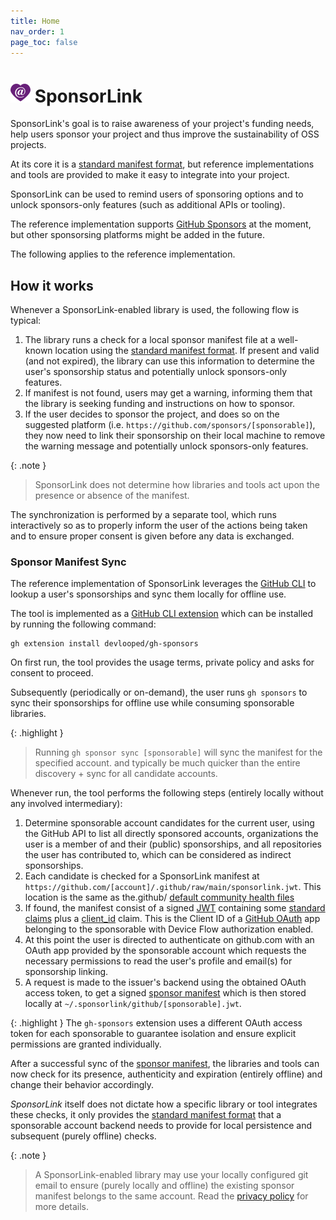 ```yaml
---
title: Home
nav_order: 1
page_toc: false
---
```

# ![](https://github.com/devlooped/SponsorLink/raw/main/assets/img/sponsorlink-32.png) SponsorLink 

SponsorLink's goal is to raise awareness of your project's funding needs, 
help users sponsor your project and thus improve the sustainability of OSS 
projects.

At its core it is a [standard manifest format](spec.md), but reference implementations 
and tools are provided to make it easy to integrate into your project.

SponsorLink can be used to remind users of sponsoring options and to unlock 
sponsors-only features (such as additional APIs or tooling).

The reference implementation supports [GitHub Sponsors](https://github.com/sponsors) 
at the moment, but other sponsorsing platforms might be added in the future.

The following applies to the reference implementation.

## How it works

Whenever a SponsorLink-enabled library is used, the following flow is typical:

1. The library runs a check for a local sponsor manifest file at a 
   well-known location using the [standard manifest format](spec.md). If present 
   and valid (and not expired), the library can use this information to determine 
   the user's sponsorship status and potentially unlock sponsors-only features.
2. If manifest is not found, users may get a warning, informing them that the 
   library is seeking funding and instructions on how to sponsor.
3. If the user decides to sponsor the project, and does so on the suggested platform 
   (i.e. `https://github.com/sponsors/[sponsorable]`), they now need to link their sponsorship 
   on their local machine to remove the warning message and potentially unlock sponsors-only 
   features.

{: .note }
> SponsorLink does not determine how libraries and tools act upon the presence
> or absence of the manifest.

The synchronization is performed by a separate tool, which runs interactively so 
as to properly inform the user of the actions being taken and to ensure proper consent 
is given before any data is exchanged.

### Sponsor Manifest Sync

The reference implementation of SponsorLink leverages the [GitHub CLI](https://cli.github.com/) 
to lookup a user's sponsorships and sync them locally for offline use.

The tool is implemented as a [GitHub CLI extension](https://docs.github.com/en/github-cli/github-cli/using-github-cli-extensions) 
which can be installed by running the following command:

```shell
gh extension install devlooped/gh-sponsors
```

On first run, the tool provides the usage terms, private policy and asks for
consent to proceed.

Subsequently (periodically or on-demand), the user runs `gh sponsors` to 
sync their sponsorships for offline use while consuming sponsorable libraries. 

{: .highlight }
> Running `gh sponsor sync [sponsorable]` will sync the manifest for the specified account.
> and typically be much quicker than the entire discovery + sync for all candidate 
> accounts.

Whenever run, the tool performs the following steps (entirely locally without 
any involved intermediary):

1. Determine sponsorable account candidates for the current user, using the
   GitHub API to list all directly sponsored accounts, organizations the user is a 
   member of and their (public) sponsorships, and all repositories the user has contributed
   to, which can be considered as indirect sponsorships.
1. Each candidate is checked for a SponsorLink manifest at `https://github.com/[account]/.github/raw/main/sponsorlink.jwt`.
   This location is the same as the.github/ [default community health files](https://docs.github.com/en/communities/setting-up-your-project-for-healthy-contributions/creating-a-default-community-health-file)
1. If found, the manifest consist of a signed [JWT](https://jwt.io) containing some 
   [standard claims](spec.html#sponsorable-manifest) plus a [client_id](https://www.rfc-editor.org/rfc/rfc8693.html#name-client_id-client-identifier)
   claim. This is the Client ID of a [GitHub OAuth](https://docs.github.com/en/apps/oauth-apps/building-oauth-apps/creating-an-oauth-app) 
   app belonging to the sponsorable with Device Flow authorization enabled.
1. At this point the user is directed to authenticate on github.com with an OAuth app provided 
   by the sponsorable account which requests the necessary permissions to read the user's profile 
   and email(s) for sponsorship linking. 
1. A request is made to the issuer's backend using the obtained OAuth access token, to get a 
   signed [sponsor manifest](spec.html#sponsor-manifest) which is then stored locally at `~/.sponsorlink/github/[sponsorable].jwt`.

{: .highlight }
The `gh-sponsors` extension uses a different OAuth access token for each sponsorable 
to guarantee isolation and ensure explicit permissions are granted individually.

After a successful sync of the [sponsor manifest](spec.html#sponsor-manifest), the 
libraries and tools can now check for its presence, authenticity and expiration 
(entirely offline) and change their behavior accordingly.

*SponsorLink* itself does not dictate how a specific library or tool integrates 
these checks, it only provides the [standard manifest format](spec.md) 
that a sponsorable account backend needs to provide for local persistence 
and subsequent (purely offline) checks.

{: .note }
> A SponsorLink-enabled library may use your locally configured git email 
> to ensure (purely locally and offline) the existing sponsor manifest belongs 
> to the same account. Read the [privacy policy](privacy.md) for more details.